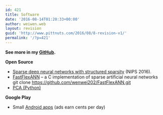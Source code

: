 ```yaml
---
id: 421
title: Software
date: '2016-08-14T01:20:33+00:00'
author: weiwen.web
layout: revision
guid: 'http://www.pittnuts.com/2016/08/8-revision-v1/'
permalink: '/?p=421'
---
```


**See more in my [GitHub](https://github.com/wenwei202).**

**Open Source**

- [Sparse deep neural networks with structured sparsity](https://github.com/wenwei202/caffe/tree/scnn) (NIPS 2016).
- [FastFlexANN](https://github.com/wenwei202/FastFlexANN) – a C implementation of sparse artificial neural networks  
    git clone https://github.com/wenwei202/FastFlexANN.git
- [PCA (Python) ](http://www.pittnuts.com/pub/code/pca.txt)

**Google Play**

- Small [Android apps](https://play.google.com/store/apps/developer?id=PittNuts) (ads earn cents per day)